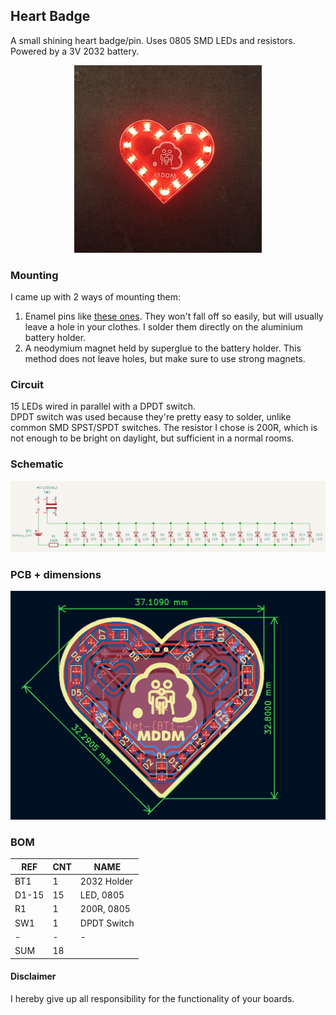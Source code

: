 ## Heart Badge
A small shining heart badge/pin. Uses 0805 SMD LEDs and resistors. Powered by a 3V 2032 battery.

<p align="center">
  <img width=300 height=300 src="./doc/heart.png">
</p>

### Mounting
I came up with 2 ways of mounting them:
1. Enamel pins like [these ones](https://www.amazon.com/pins-pin-backs/s?k=pins+and+pin+backs). They won't fall off so easily, but will usually leave a hole in your clothes. I solder them directly on the aluminium battery holder.
2. A neodymium magnet held by superglue to the battery holder. This method does not leave holes, but make sure to use strong magnets.

### Circuit

15 LEDs wired in parallel with a DPDT switch.  
DPDT switch was used because they're pretty easy to solder, unlike common SMD SPST/SPDT switches.
The resistor I chose is 200R, which is not enough to be bright on daylight, but sufficient in a normal rooms. 

### Schematic

<p align="center">
  <img src="./doc/sch.png">
</p>

### PCB + dimensions

<p align="center">
  <img src="./doc/pcb.png">
</p>

### BOM
| REF | CNT | NAME
| --- | ----- | -----
| BT1 | 1 | 2032 Holder
| D1-15 | 15 | LED, 0805
| R1 | 1 | 200R, 0805
| SW1 | 1 | DPDT Switch
| - | - | -
| SUM | 18 | 

#### Disclaimer 
I hereby give up all responsibility for the functionality of your boards.

